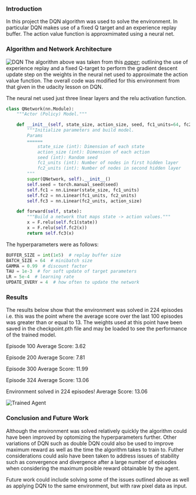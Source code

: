 [//]: # (Image References)

[image1]: https://github.com/arjunlikesgeometry/DRLND-Project-1/blob/master/P1.png
[image2]: https://github.com/arjunlikesgeometry/DRLND-Project-1/blob/master/DQN.png

### Introduction
In this project the DQN algorithm was used to solve the environment. In particular DQN makes use of a fixed Q target and an experience replay buffer. The action value function is approxmimated using a neural net.

### Algorithm and Network Architecture
![DQN][image2]
The algorithm above was taken from this <cite><a href="https://arxiv.org/abs/1509.02971"><i>paper</i></a></cite>; outlining the use of experience replay and a fixed Q-target to perform the gradient descent update step on the weights in the neural net used to approximate the action value function. The overall code was modified for this environment from that given in the udacity lesson on DQN.

The neural net used just three linear layers and the relu activation function. 

```python
class QNetwork(nn.Module):
    """Actor (Policy) Model."""

    def __init__(self, state_size, action_size, seed, fc1_units=64, fc2_units=64):
        """Initialize parameters and build model.
        Params
        ======
            state_size (int): Dimension of each state
            action_size (int): Dimension of each action
            seed (int): Random seed
            fc1_units (int): Number of nodes in first hidden layer
            fc2_units (int): Number of nodes in second hidden layer
        """
        super(QNetwork, self).__init__()
        self.seed = torch.manual_seed(seed)
        self.fc1 = nn.Linear(state_size, fc1_units)
        self.fc2 = nn.Linear(fc1_units, fc2_units)
        self.fc3 = nn.Linear(fc2_units, action_size)

    def forward(self, state):
        """Build a network that maps state -> action values."""
        x = F.relu(self.fc1(state))
        x = F.relu(self.fc2(x))
        return self.fc3(x)
```

The hyperparameters were as follows:
```python
BUFFER_SIZE = int(1e5)  # replay buffer size
BATCH_SIZE = 64  # minibatch size
GAMMA = 0.99  # discount factor
TAU = 1e-3  # for soft update of target parameters
LR = 5e-4  # learning rate
UPDATE_EVERY = 4  # how often to update the network
```

### Results
The results below show that the environment was solved in 224 episodes i.e. this was the point where the average score over the last 100 episodes was greater than or equal to 13. The weights used at this point have been saved in the checkpoint.pth file and may be loaded to see the performance of the trained model. 


Episode 100	Average Score: 3.62

Episode 200	Average Score: 7.81

Episode 300	Average Score: 11.99

Episode 324	Average Score: 13.06

Environment solved in 224 episodes!	Average Score: 13.06

![Trained Agent][image1]


### Conclusion and Future Work
Although the environment was solved relatively quickly the algorithm could have been improved by optomizing the hyperparameters further. Other variations of DQN such as double DQN could also be used to improve maximum reward as well as the time the algorithm takes to train to. Futher considerations could aslo have been taken to address issues of stability such as convergence and divergence after a large number of episodes when considering the maximum posible reward obtainable by the agent. 

Future work could include solving some of the issues outlined above as well as applying DQN to the same environment, but with raw pixel data as input.
